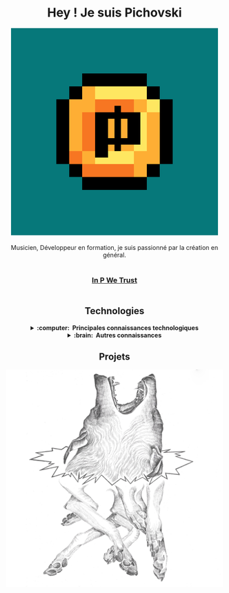 # <div align="center">Hey ! Je suis Pichovski </div>

<div align="center"><img src="https://github.com/TheoPichon/TheoPichon/blob/main/assets/PichonCoin.png" alt="Introduction logo.." style="width: 30rem" /></div></br>

<div align="center">Musicien, Développeur en formation, je suis passionné par la création en général.</div></br>

### <div align="center">[In P We Trust](https://theopichon.github.io/ "titre de lien optionnel")</div></br>

## <div align="center">Technologies</div>

<div align="center">
  <details>
    <summary><b>:computer: &nbsp;Principales connaissances technologiques</b></summary>
    <br/>

![Flutter](https://img.shields.io/badge/Flutter-02569B.svg?&style=flat&logo=flutter&logoColor=white) &nbsp;
![ReactNative](https://img.shields.io/badge/ReactNative-02569B.svg?&style=flat&logo=react&logoColor=white) &nbsp;
    
![Html5](https://img.shields.io/badge/Html-E34F26.svg?&style=flat&logo=html5&logoColor=white)&nbsp;
![CSS3](https://img.shields.io/badge/CSS3-%231572B6.svg?&style=flat&logo=css3&logoColor=white)&nbsp;
![JavaScript](https://img.shields.io/badge/JAVASCRIPT-323330.svg?&style=flat&logo=javascript&logoColor=%23F7DF1E)&nbsp;
![TypeScript](https://img.shields.io/badge/TYPESCRIPT-%23007ACC.svg?&style=flat&logo=typescript&logoColor=white)&nbsp;
    
![Php](https://img.shields.io/badge/Php-%23007ACC.svg?&style=flat&logo=Php&logoColor=white)&nbsp;
![Symfony](https://img.shields.io/badge/Symfony-%23007ACC.svg?&style=flat&logo=Symfony&logoColor=white)&nbsp;

![Solidity](https://img.shields.io/badge/Solidity-%23007ACC.svg?&style=flat&logo=Solidity&logoColor=white)&nbsp;
![Web3.js](https://img.shields.io/badge/Web3.js-%23007ACC.svg?&style=flat&logo=Web3.js&logoColor=white)&nbsp;    
        
![Git](https://img.shields.io/badge/GIT-%23F05033.svg?&style=flat&logo=git&logoColor=white)&nbsp;
![GitHub](https://img.shields.io/badge/GITHUB-%23121011.svg?&style=flat&logo=github&logoColor=white)&nbsp;
![GitLab](https://img.shields.io/badge/GITLAB-%23181717.svg?&style=flat&logo=gitlab&logoColor=white)&nbsp;
    
![Docker](https://img.shields.io/badge/DOCKER-2496ED.svg?&style=flat&logo=docker&logoColor=white)&nbsp;
    
![MySQL](https://img.shields.io/badge/MARIADB-4479A1.svg?&style=flat&logo=mariadb&logoColor=white)&nbsp;
![PlantUml](https://img.shields.io/badge/PlantUml-E10098.svg?&style=flat&logo=graphql&logoColor=white)&nbsp;
![GRAPHQL](https://img.shields.io/badge/GRAPHQL-E10098.svg?&style=flat&logo=graphql&logoColor=white)&nbsp;
    
![LINUX](https://img.shields.io/badge/LINUX-FCC624?style=flat-square&logo=linux&logoColor=black)
    
![VSCode](https://img.shields.io/badge/VSCODE-007ACC.svg?&style=flat&logo=visual-studio-code)&nbsp;
![MVC Architecture](https://img.shields.io/badge/MVC-888888.svg?&style=flat&logoColor=white)&nbsp;
![DDD](https://img.shields.io/badge/DOMAIN%20DD-02569B.svg?&style=flat&logo=ddd&logoColor=white)&nbsp;
    
  <!-- 
  Flutter, GetX, BLoC, MobX.
  GitHub, GitLab, Docker, Ansible
  Kotlin, Firebase.
  Ant, Maven, Gradle, 
  VSCode, Eclipse, IntelliJ IDEA.
  HTML, CSS, JavaScript, TypeScript.
  postgresql, pgadmin, mysql, sqlite.
  TDD
 mvc, mvvm.
  linux
  -->
    
  </details>
</div>

<!--
jquery, sass
nestjs, nodejs, redis, nginx,
rest, graphql, grpc
apache kafka,
google cloud plataform, google app engine, aws
oracle, mariadb, mongodb,
Kubernates, puppet, github actions
python, c, cpp, arduino
php, photoshop
blockchain, cryptocurrencies, cryptography, bitcoin, ethereum
-->

<div align="center">
  <details>
    <summary>
      <b>:brain: &nbsp;Autres connaissances</b>
    </summary></br>

![Kotlin](https://img.shields.io/badge/KOTLIN-0095D5.svg?&style=flat&logo=kotlin&logoColor=white)&nbsp;
![Firebase](https://img.shields.io/badge/FIREBASE-FFCA28.svg?&style=flat&logo=firebase&logoColor=black)&nbsp;
![NestJS](https://img.shields.io/badge/NESTJS-E0234E.svg?&style=flat&logo=nestjs&logoColor=white)&nbsp;
![NodeJS](https://img.shields.io/badge/NODEJS-339933.svg?&style=flat&logo=node.js&logoColor=white)&nbsp;\
 ![Redis](https://img.shields.io/badge/REDIS-DC382D.svg?&style=flat&logo=redis&logoColor=white)&nbsp;
![Nginx](https://img.shields.io/badge/NGINX-269539.svg?&style=flat&logo=nginx&logoColor=white)&nbsp;
![GRPC](https://img.shields.io/badge/GRPC-4285F4.svg?&style=flat&logo=google&logoColor=white)&nbsp;
![Kafka](https://img.shields.io/badge/APACHA%20KAFKA-231F20.svg?&style=flat&logo=apache-kafka&logoColor=white)&nbsp;\
 ![Kubernetes](https://img.shields.io/badge/KUBERNETES-326CE5.svg?&style=flat&logo=kubernetes&logoColor=white)&nbsp;
![Puppet](https://img.shields.io/badge/PUPPET-FFAE1A.svg?&style=flat&logo=puppet&logoColor=black)&nbsp;
![GithubActions](https://img.shields.io/badge/GITHUB%20ACTIONS-2088FF.svg?&style=flat&logo=github-actions&logoColor=white)&nbsp;\
 ![GCP](https://img.shields.io/badge/GOOGLE%20CLOUD%20PLATAFORM-4285F4.svg?&style=flat&logo=google-cloud&logoColor=white)&nbsp;
![AWS](https://img.shields.io/badge/AMAZON%20AWS-232F3E.svg?&style=flat&logo=amazon-aws&logoColor=white)&nbsp;
![Oracle](https://img.shields.io/badge/ORACLE-F80000.svg?&style=flat&logo=oracle&logoColor=white)&nbsp;\
 ![Onion Architecture](https://img.shields.io/badge/ONION%20ARCHITECTURE-A81C7D.svg?&style=flat&logoColor=white)&nbsp;
![BDD](https://img.shields.io/badge/BEHAVIOR%20DD-4479A1.svg?&style=flat&logo=bdd&logoColor=white)&nbsp;
![MongoDB](https://img.shields.io/badge/MONGODB-47A248.svg?&style=flat&logo=mongodb&logoColor=white)&nbsp;
![Python](https://img.shields.io/badge/PYTHON-3776AB.svg?&style=flat&logo=python&logoColor=white)&nbsp;\
 ![Cpp](https://img.shields.io/badge/C++-00599C.svg?&style=flat&logo=c%2B%2B&logoColor=white)&nbsp;
![Arduino](https://img.shields.io/badge/ARDUINO-00979D.svg?&style=flat&logo=arduino&logoColor=white)&nbsp;
![JQuery](https://img.shields.io/badge/JQUERY-0769AD.svg?&style=flat&logo=jquery&logoColor=white)&nbsp;
![JSP](https://img.shields.io/badge/JSP-323330.svg?&style=flat&logo=eclipse&logoColor=white)&nbsp;
![SASS](https://img.shields.io/badge/SASS-CC6699.svg?&style=flat&logo=sass&logoColor=white)&nbsp;
![PHP](https://img.shields.io/badge/PHP-777BB4.svg?&style=flat&logo=php&logoColor=white)&nbsp;\
 ![PHOTOSHOP](https://img.shields.io/badge/PHOTOSHOP-31A8FF.svg?&style=flat&logo=adobe-photoshop&logoColor=white)&nbsp;
![XD](https://img.shields.io/badge/XD-FFC0CB.svg?&style=flat&logo=adobe-xd&logoColor=black)&nbsp;
![ILLUSTRATOR](https://img.shields.io/badge/ILLUSTRATOR-FFAE1A.svg?&style=flat&logo=adobe-illustrator&logoColor=black)&nbsp;\
 ![Blockchain](https://img.shields.io/badge/BLOCKCHAIN-121D33.svg?&style=flat&logo=blockchain-dot-com&logoColor=white)&nbsp;
![Cryptocurrencies](https://img.shields.io/badge/CRYPTOCURRENCY-00979D.svg?&style=flat&logo=cryptocurrency&logoColor=black)&nbsp;
![Bitcoin](https://img.shields.io/badge/BITCOIN-0769AD.svg?&style=flat&logo=bitcoin&logoColor=black)&nbsp;
![Ethereum](https://img.shields.io/badge/ETHEREUM-3C3C3D.svg?&style=flat&logo=ethereum&logoColor=white)&nbsp;

  </details>
</div>

## <div align="center">Projets</div>

<div align="center"><img src="https://github.com/TheoPichon/TheoPichon/blob/main/assets/logo.png" alt="Introduction logo.." style="width: 40rem" /></div></br>
